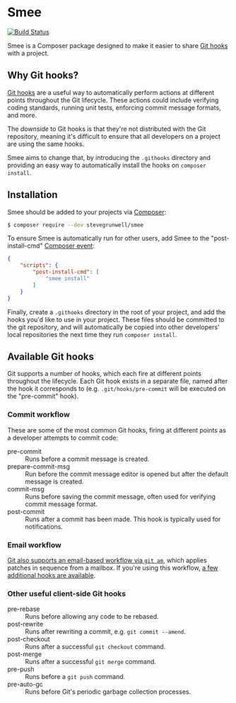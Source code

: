 # Smee

[![Build Status](https://travis-ci.org/stevegrunwell/smee.svg?branch=develop)](https://travis-ci.org/stevegrunwell/smee)

Smee is a Composer package designed to make it easier to share [Git hooks] with a project.


## Why Git hooks?

[Git hooks] are a useful way to automatically perform actions at different points throughout the Git lifecycle. These actions could include verifying coding standards, running unit tests, enforcing commit message formats, and more.

The _downside_ to Git hooks is that they're not distributed with the Git repository, meaning it's difficult to ensure that all developers on a project are using the same hooks.

Smee aims to change that, by introducing the `.githooks` directory and providing an easy way to automatically install the hooks on `composer install`.


## Installation

Smee should be added to your projects via [Composer]:

```sh
$ composer require --dev stevegrunwell/smee
```

To ensure Smee is automatically run for other users, add Smee to the "post-install-cmd" [Composer event]:

```json
{
    "scripts": {
        "post-install-cmd": [
            "smee install"
        ]
    }
}
```

Finally, create a `.githooks` directory in the root of your project, and add the hooks you'd like to use in your project. These files should be committed to the git repository, and will automatically be copied into other developers' local repositories the next time they run `composer install`.


## Available Git hooks

Git supports a number of hooks, which each fire at different points throughout the lifecycle. Each Git hook exists in a separate file, named after the hook it corresponds to (e.g. `.git/hooks/pre-commit` will be executed on the "pre-commit" hook).


### Commit workflow

These are some of the most common Git hooks, firing at different points as a developer attempts to commit code:

<dl>
    <dt>pre-commit</dt>
    <dd>Runs before a commit message is created.</dd>
    <dt>prepare-commit-msg</dt>
    <dd>Run before the commit message editor is opened but after the default message is created.</dd>
    <dt>commit-msg</dt>
    <dd>Runs before saving the commit message, often used for verifying commit message format.</dd>
    <dt>post-commit</dt>
    <dd>Runs after a commit has been made. This hook is typically used for notifications.</dd>
</dl>


### Email workflow

[Git also supports an email-based workflow via `git am`](https://git-scm.com/docs/git-am), which applies patches in sequence from a mailbox. If you're using this workflow, [a few additional hooks are available](https://git-scm.com/book/en/v2/Customizing-Git-Git-Hooks#applypatch-msg).


### Other useful client-side Git hooks

<dl>
    <dt>pre-rebase</dt>
    <dd>Runs before allowing any code to be rebased.</dd>
    <dt>post-rewrite</dt>
    <dd>Runs after rewriting a commit, e.g. <code>git commit --amend</code>.</dd>
    <dt>post-checkout</dt>
    <dd>Runs after a successful <code>git checkout</code> command.</dd>
    <dt>post-merge</dt>
    <dd>Runs after a successful <code>git merge</code> command.</dd>
    <dt>pre-push</dt>
    <dd>Runs before a <code>git push</code> command.</dd>
    <dt>pre-auto-gc</dt>
    <dd>Runs before Git's periodic garbage collection processes.</dd>
</dl>


[Composer]: https://getcomposer.org
[Composer event]: https://getcomposer.org/doc/articles/scripts.md
[Git hooks]: https://git-scm.com/book/en/v2/Customizing-Git-Git-Hooks
